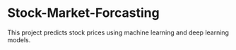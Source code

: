 # Stock-Market-Forcasting
This project predicts stock prices using machine learning and deep learning models.
